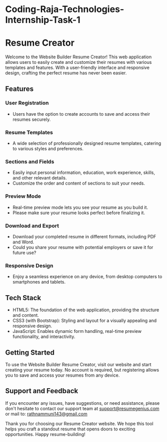 # Coding-Raja-Technologies-Internship-Task-1
# Resume Creator

Welcome to the Website Builder Resume Creator! This web application allows users to easily create and customize their resumes with various templates and features. With a user-friendly interface and responsive design, crafting the perfect resume has never been easier.

## Features

### User Registration

- Users have the option to create accounts to save and access their resumes securely.

### Resume Templates

- A wide selection of professionally designed resume templates, catering to various styles and preferences.

### Sections and Fields

- Easily input personal information, education, work experience, skills, and other relevant details.
- Customize the order and content of sections to suit your needs.

### Preview Mode

- Real-time preview mode lets you see your resume as you build it.
- Please make sure your resume looks perfect before finalizing it.

### Download and Export

- Download your completed resume in different formats, including PDF and Word.
- Could you share your resume with potential employers or save it for future use?

### Responsive Design

- Enjoy a seamless experience on any device, from desktop computers to smartphones and tablets.

## Tech Stack

- HTML5: The foundation of the web application, providing the structure and content.
- CSS3 (with Bootstrap): Styling and layout for a visually appealing and responsive design.
- JavaScript: Enables dynamic form handling, real-time preview functionality, and interactivity.

## Getting Started

To use the Website Builder Resume Creator, visit our website and start creating your resume today. No account is required, but registering allows you to save and access your resumes from any device.

## Support and Feedback

If you encounter any issues, have suggestions, or need assistance, please don't hesitate to contact our support team at support@resumegenius.com
or mail to: rathnammuni143@gmail.com

Thank you for choosing our Resume Creator website. We hope this tool helps you craft a standout resume that opens doors to exciting opportunities. Happy resume-building!
